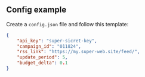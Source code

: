 ## Config example

Create a `config.json` file and follow this template:

```json
{
	"api_key": "super-sicret-key",
	"campaign_id": "011824",
	"rss_link": "https://my.super-web.site/feed/",
	"update_period": 5,
	"budget_delta": 0.1
}
```
